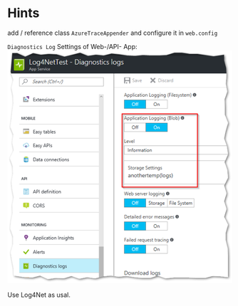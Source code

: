 ﻿# Hints

add / reference class `AzureTraceAppender` and configure it in `web.config`

`Diagnostics Log` Settings of Web-/API- App:
![Portal Settings](/images/settings.png?raw=true)

Use Log4Net as usal.



